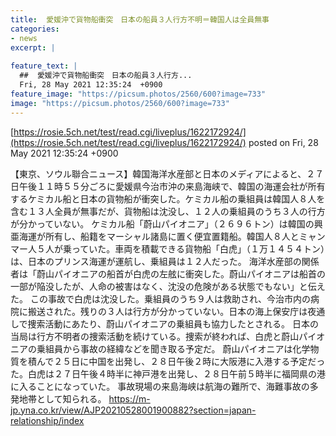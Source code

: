 ```yaml
---
title:  愛媛沖で貨物船衝突　日本の船員３人行方不明＝韓国人は全員無事  
categories:
- news
excerpt: |
  
feature_text: |
  ##  愛媛沖で貨物船衝突　日本の船員３人行方...
  Fri, 28 May 2021 12:35:24  +0900
feature_image: "https://picsum.photos/2560/600?image=733"
image: "https://picsum.photos/2560/600?image=733"
---
```


[https://rosie.5ch.net/test/read.cgi/liveplus/1622172924/](https://rosie.5ch.net/test/read.cgi/liveplus/1622172924/)
posted on Fri, 28 May 2021 12:35:24  +0900

<!--more-->

【東京、ソウル聯合ニュース】韓国海洋水産部と日本のメディアによると、２７日午後１１時５５分ごろに愛媛県今治市沖の来島海峡で、韓国の海運会社が所有するケミカル船と日本の貨物船が衝突した。ケミカル船の乗組員は韓国人８人を含む１３人全員が無事だが、貨物船は沈没し、１２人の乗組員のうち３人の行方が分かっていない。 ケミカル船「蔚山パイオニア」（２６９６トン）は韓国の興亜海運が所有し、船籍をマーシャル諸島に置く便宜置籍船。韓国人８人とミャンマー人５人が乗っていた。車両を積載できる貨物船「白虎」（１万１４５４トン）は、日本のプリンス海運が運航し、乗組員は１２人だった。 海洋水産部の関係者は「蔚山パイオニアの船首が白虎の左舷に衝突した。蔚山パイオニアは船首の一部が陥没したが、人命の被害はなく、沈没の危険がある状態でもない」と伝えた。 この事故で白虎は沈没した。乗組員のうち９人は救助され、今治市内の病院に搬送された。残りの３人は行方が分かっていない。日本の海上保安庁は夜通しで捜索活動にあたり、蔚山パイオニアの乗組員も協力したとされる。 日本の当局は行方不明者の捜索活動を続けている。捜索が終われば、白虎と蔚山パイオニアの乗組員から事故の経緯などを聞き取る予定だ。 蔚山パイオニアは化学物質を積んで２５日に中国を出発し、２８日午後２時に大阪港に入港する予定だった。白虎は２７日午後４時半に神戸港を出発し、２８日午前５時半に福岡県の港に入ることになっていた。 事故現場の来島海峡は航海の難所で、海難事故の多発地帯として知られる。 https://m-jp.yna.co.kr/view/AJP20210528001900882?section=japan-relationship/index
